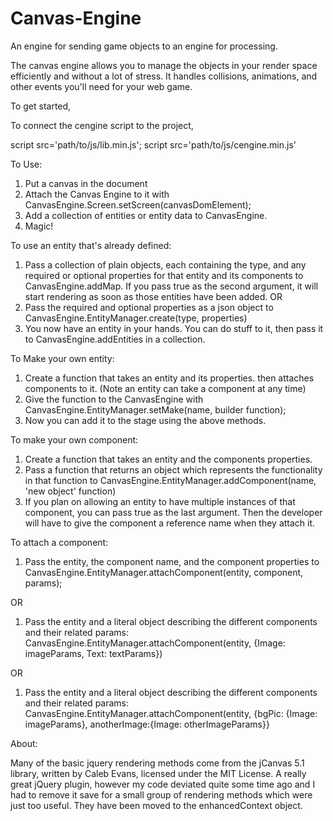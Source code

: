 # Canvas-Engine
An engine for sending game objects to an engine for processing.

The canvas engine allows you to manage the objects in your render space
efficiently and without a lot of stress. It handles collisions, animations,
and other events you'll need for your web game.

To get started,

To connect the cengine script to the project, 

script src='path/to/js/lib.min.js';
script src='path/to/js/cengine.min.js'


To Use:

1. Put a canvas in the document
2. Attach the Canvas Engine to it with 
    CanvasEngine.Screen.setScreen(canvasDomElement);
3. Add a collection of entities or entity data to CanvasEngine.
4. Magic!

To use an entity that's already defined:

1. Pass a collection of plain objects, each containing the type, 
    and any required or optional properties for that entity and its 
    components to CanvasEngine.addMap.  If you pass true as the second
    argument, it will start rendering as soon as those entities have
    been added.
OR
1. Pass the required and optional properties as a json object to 
    CanvasEngine.EntityManager.create(type, properties)
2. You now have an entity in your hands. You can do stuff to it, then
    pass it to CanvasEngine.addEntities in a collection.

To Make your own entity:

1. Create a function that takes an entity and its properties.
    then attaches components to it. 
    (Note an entity can take a component at any time)
2. Give the function to the CanvasEngine with 
    CanvasEngine.EntityManager.setMake(name, builder function);
3. Now you can add it to the stage using the above methods.

To make your own component:

1. Create a function that takes an entity and the components properties.
2. Pass a function that returns an object which represents the 
    functionality in that function to 
    CanvasEngine.EntityManager.addComponent(name, 'new object' function)
3. If you plan on allowing an entity to have multiple instances of that 
    component, you can pass true as the last argument. Then the 
    developer will have to give the component a reference name when 
    they attach it.
    
To attach a component:

1. Pass the entity, the component name, and the component properties to
    CanvasEngine.EntityManager.attachComponent(entity, component, params);

OR

1. Pass the entity and a literal object describing the different components
    and their related params:
    CanvasEngine.EntityManager.attachComponent(entity, {Image: imageParams, Text: textParams})
    
OR

1. Pass the entity and a literal object describing the different components
    and their related params:
    CanvasEngine.EntityManager.attachComponent(entity, 
        {bgPic: {Image: imageParams}, anotherImage:{Image: otherImageParams}} 


About:

Many of the basic jquery rendering methods come from the jCanvas 5.1 
library, written by Caleb Evans, licensed under the MIT License. 
A really great jQuery plugin, however my code deviated quite some time 
ago and I had to remove it save for a small group of rendering methods 
which were just too useful. They have been moved to the enhancedContext 
object.